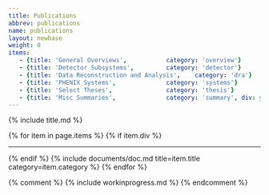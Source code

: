 ```yaml
---
title: Publications
abbrev: publications
name: publications
layout: newbase
weight: 0
items:
   - {title: 'General Overviews',			category: 'overview'}
   - {title: 'Detector Subsystems',			category: 'detector'}
   - {title: 'Data Reconstruction and Analysis',	category: 'dra'}
   - {title: 'PHENIX Systems',				category: 'systems'}
   - {title: 'Select Theses',				category: 'thesis'}
   - {title: 'Misc Summaries',				category: 'summary', div: yes }
---
```

{% include title.md %}

{% for item in page.items %}
{% if item.div %}<hr/>{% endif %}
{% include documents/doc.md title=item.title category=item.category %}
{% endfor %}

{% comment %}
{% include workinprogress.md %}
{% endcomment %}
